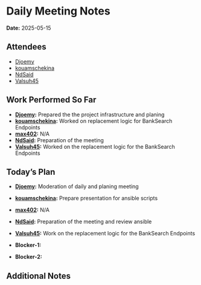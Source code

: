 # 
# # 
# Daily Meeting Notes

**Date:** 2025-05-15

## Attendees
- [Djoemy](https://github.com/Djoemy)
- [kouamschekina](https://github.com/kouamschekina)
- [NdSaid](https://github.com/NdSaid)
- [Valsuh45](https://github.com/Valsuh45)

## Work Performed So Far
- **[Djoemy](https://github.com/Djoemy):** Prepared the the project infrastructure and planing
- **[kouamschekina](https://github.com/kouamschekina):** Worked on replacement logic for BankSearch Endpoints
- **[max402](https://github.com/max402):** N/A
- **[NdSaid](https://github.com/NdSaid):** Preparation of the meeting 
- **[Valsuh45](https://github.com/Valsuh45):** Worked on the replacement logic for the BankSearch Endpoints

## Today’s Plan
- **[Djoemy](https://github.com/Djoemy):** Moderation of daily and planing meeting
- **[kouamschekina](https://github.com/kouamschekina):** Prepare presentation for ansible scripts
- **[max402](https://github.com/max402):** N/A
- **[NdSaid](https://github.com/NdSaid):** Preparation of the meeting and review ansible
- **[Valsuh45](https://github.com/Valsuh45):** Work on the replacement logic for the BankSearch Endpoints

- **Blocker-1:** 

- **Blocker-2:** 

## Additional Notes
